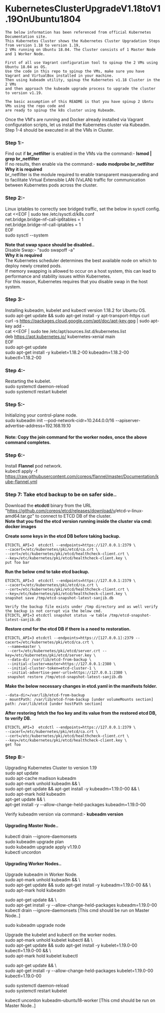 # KubernetesClusterUpgradeV1.18toV1.19OnUbuntu1804
    The below information has been referenced from official Kubernetes Documentation site.  
    This Kubernetes Cluster shows the Kubernetes Cluster Upgradation Steps from version 1.18 to version 1.19, 
    2 VMs running on Ubuntu 18.04. The Cluster consists of 1 Master Node and 1 Worker Node.  

    First of all use Vagrant configuration tool to spinup the 2 VMs using Ubuntu 18.04 as OS.  
    Use the code in this repo to spinup the VMs, make sure you have Vagrant and VirtualBox installed in your machine.  
    Then using kubeadm utility, spinup the Kubernetes v1.18 Cluster in the 2 VMs 
    and then approach the kubeadm upgrade process to upgrade the cluster to version v1.19.
    
    The basic assumption of this README is that you have spinup 2 Ubntu VMs using the repo code and 
    are ready to spinup the k8s cluster using Kubeadm.

Once the VM's are running and Docker already installed via Vagrant configuration scripts, let us install the Kubernetes cluster via Kubeadm.  
Step 1-4 should be executed in all the VMs in Cluster.

### Step 1:-  
Find out if <b>br_netfilter</b> is enabled in the VMs via the command:- <b>lsmod | grep br_netfilter</b>  
If no results, then enable via the command:- <b>sudo modprobe br_netfilter</b>  
<b>Why it is required</b>  
br_netfilter is the module required to enable transparent masquerading and to facilitate Virtual Extensible LAN (VxLAN) traffic for communication between Kubernetes pods across the cluster.

### Step 2:-  
Linux iptables to correctly see bridged traffic, set the below in sysctl config.  
cat <<EOF | sudo tee /etc/sysctl.d/k8s.conf  
net.bridge.bridge-nf-call-ip6tables = 1  
net.bridge.bridge-nf-call-iptables = 1  
EOF  
sudo sysctl --system

<b>Note that swap space should be disabled..</b>  
Disable Swap:- "sudo swapoff -a"  
<b>Why it is required</b>  
The Kubernetes scheduler determines the best available node on which to deploy newly created pods.   
If memory swapping is allowed to occur on a host system, this can lead to performance and stability issues within Kubernetes.  
For this reason, Kubernetes requires that you disable swap in the host system.

### Step 3:-  
Installing kubeadm, kubelet and kubectl version 1.18.2 for Ubuntu OS.  
sudo apt-get update && sudo apt-get install -y apt-transport-https curl  
curl -s https://packages.cloud.google.com/apt/doc/apt-key.gpg | sudo apt-key add -  
cat <<EOF | sudo tee /etc/apt/sources.list.d/kubernetes.list  
deb https://apt.kubernetes.io/ kubernetes-xenial main  
EOF  
sudo apt-get update  
sudo apt-get install -y kubelet=1.18.2-00  kubeadm=1.18.2-00  kubectl=1.18.2-00

### Step 4:-  
Restarting the kubelet.  
sudo systemctl daemon-reload  
sudo systemctl restart kubelet

### Step 5:-  
Initializing your control-plane node.  
sudo kubeadm init --pod-network-cidr=10.244.0.0/16 --apiserver-advertise-address=192.168.19.10  
#### Note: Copy the join command for the worker nodes, once the above command completes.

### Step 6:-  
Install <b>Flannel</b> pod network.  
kubectl apply -f https://raw.githubusercontent.com/coreos/flannel/master/Documentation/kube-flannel.yml

### Step 7: Take etcd backup to be on safer side..  
Download the <b>etcdctl</b> binary from the URL "https://github.com/coreos/etcd/releases/download/v<Version No>/etcd-v<Version No>-linux-amd64.tar.gz" to connect to ETCD DB of the cluster.  
<b>Note that you find the etcd version running inside the cluster via cmd: docker images</b>  

<b>Create some keys in the etcd DB before taking backup.</b>

    ETCDCTL_API=3  etcdctl --endpoints=https://127.0.0.1:2379 \  
    --cacert=/etc/kubernetes/pki/etcd/ca.crt \  
    --cert=/etc/kubernetes/pki/etcd/healthcheck-client.crt \  
    --key=/etc/kubernetes/pki/etcd/healthcheck-client.key \  
    put foo bar
    
<b>Run the below cmd to take etcd backup.</b>

    ETCDCTL_API=3  etcdctl --endpoints=https://127.0.0.1:2379 \  
    --cacert=/etc/kubernetes/pki/etcd/ca.crt \  
    --cert=/etc/kubernetes/pki/etcd/healthcheck-client.crt \  
    --key=/etc/kubernetes/pki/etcd/healthcheck-client.key \  
    snapshot save /tmp/etcd-snapshot-latest-sanjib.db
    
    Verify the backup file exists under /tmp directory and as well verify the backup is not corrupt via the below cmd.  
    ETCDCTL_API=3 etcdctl snapshot status -w table /tmp/etcd-snapshot-latest-sanjib.db

<b> Restore cmd for the etcd DB if there is a need to restoration. </b>  

    ETCDCTL_API=3 etcdctl --endpoints=https://[127.0.0.1]:2379 --cacert=/etc/kubernetes/pki/etcd/ca.crt \  
     --name=master \  
     --cert=/etc/kubernetes/pki/etcd/server.crt --key=/etc/kubernetes/pki/etcd/server.key \  
     --data-dir /var/lib/etcd-from-backup \  
     --initial-cluster=master=https://127.0.0.1:2380 \  
     --initial-cluster-token=etcd-cluster-1 \  
     --initial-advertise-peer-urls=https://127.0.0.1:2380 \  
     snapshot restore /tmp/etcd-snapshot-latest-sanjib.db
     
<b> Make the below necessary changes in etcd.yaml in the manifests folder.</b>
    
    --data-dir=/var/lib/etcd-from-backup
    - mountPath: /var/lib/etcd-from-backup [under volumeMounts section]
    path: /var/lib/etcd [under hostPath section]

<b>After restoring fetch the foo key and its value from the restored etcd DB, to verify DB.</b>  

    ETCDCTL_API=3  etcdctl --endpoints=https://127.0.0.1:2379 \  
    --cacert=/etc/kubernetes/pki/etcd/ca.crt \  
    --cert=/etc/kubernetes/pki/etcd/healthcheck-client.crt \  
    --key=/etc/kubernetes/pki/etcd/healthcheck-client.key \  
    get foo
     

### Step 8:-  
Upgrading Kubernetes Cluster to version 1.19  
sudo apt update  
sudo apt-cache madison kubeadm  
sudo apt-mark unhold kubeadm && \  
sudo apt-get update && apt-get install -y kubeadm=1.19.0-00 && \  
sudo apt-mark hold kubeadm  
apt-get update && \  
apt-get install -y --allow-change-held-packages kubeadm=1.19.0-00  

Verify kubeadm version via command:- <b>kubeadm version</b>  

#### Upgrading Master Node..  
kubectl drain <MASTER NODE> --ignore-daemonsets  
sudo kubeadm upgrade plan  
sudo kubeadm upgrade apply v1.19.0  
kubectl uncordon <MASTER NODE>
  
#### Upgrading Worker Nodes.. 
Upgrade kubeadm in Worker Node.  
sudo apt-mark unhold kubeadm && \  
sudo apt-get update && sudo apt-get install -y kubeadm=1.19.0-00 && \  
sudo apt-mark hold kubeadm  

sudo apt-get update && \  
sudo apt-get install -y --allow-change-held-packages kubeadm=1.19.0-00  
kubectl drain <WORKER NODE> --ignore-daemonsets [This cmd should be run on Master Node..]

sudo kubeadm upgrade node  

Upgrade the kubelet and kubectl on the worker nodes.  
sudo apt-mark unhold kubelet kubectl && \  
sudo apt-get update && sudo apt-get install -y kubelet=1.19.0-00 kubectl=1.19.0-00 && \  
sudo apt-mark hold kubelet kubectl  

sudo apt-get update && \  
sudo apt-get install -y --allow-change-held-packages kubelet=1.19.0-00 kubectl=1.19.0-00  

sudo systemctl daemon-reload  
sudo systemctl restart kubelet  

kubectl uncordon kubeadm-ubuntu18-worker [This cmd should be run on Master Node..]
